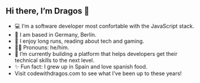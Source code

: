 ## Hi there, I’m Dragos :wave:
- :computer: I’m a software developer most confortable with the JavaScript stack.
- :house_with_garden: I am based in Germany, Berlin.
- :jigsaw: I enjoy long runs, reading about tech and gaming.
- :ok_woman: Pronouns: he/him.
- :mag_right: I’m currently building a platform that helps developers get their technical skills to the next level.
- :sparkles: Fun fact: I grew up in Spain and love spanish food.
- Visit codewithdragos.com to see what I’ve been up to these years!
